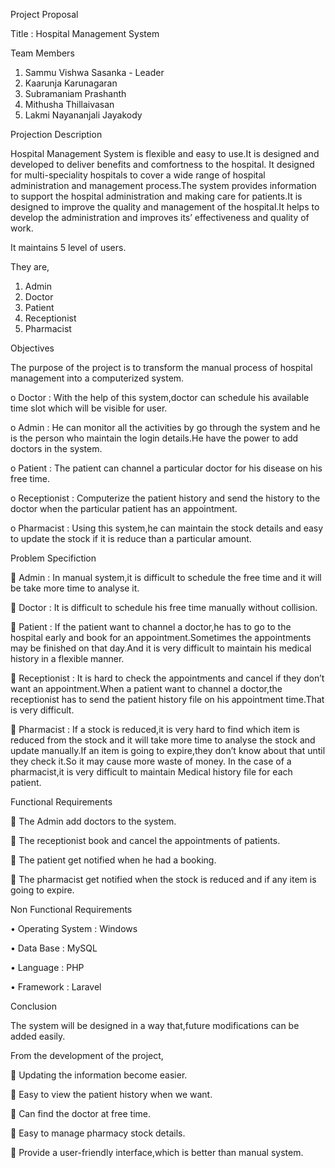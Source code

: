 Project Proposal

Title : Hospital Management System



Team Members

1)	Sammu Vishwa Sasanka - Leader
2)	Kaarunja Karunagaran
3)	Subramaniam Prashanth
4)	Mithusha Thillaivasan
5)	Lakmi Nayananjali Jayakody




Projection Description

Hospital Management System is flexible and easy to use.It is designed and developed to deliver benefits and comfortness to the hospital.
It designed for multi-speciality hospitals to cover a wide range of  hospital administration and management process.The system provides information to support the hospital administration and making care for patients.It is designed to improve the quality and management of the hospital.It helps to develop the administration and improves its’ effectiveness and quality of work.   



It maintains 5 level of users.

They are,
1.	Admin
2.	Doctor
3.	Patient
4.	Receptionist
5.	Pharmacist




Objectives

   The purpose of the project is to transform the manual process of hospital management     into a computerized system. 
   
o	Doctor : With the help of this system,doctor can schedule his available time slot which will be visible for user.

o	Admin : He can monitor all the activities by go through the system and he is the person who maintain the login details.He have the power to add doctors in the system.

o	Patient : The patient can channel a particular doctor for his disease on his free time.

o	Receptionist : Computerize the patient history and send the history to the doctor when the particular patient has an appointment.

o	Pharmacist : Using this system,he can maintain the stock details and easy to update the stock if it is reduce than a particular amount.




Problem Specifiction

	Admin : In manual system,it is difficult to schedule the free time and it will be take more time to analyse it.

	Doctor : It is difficult to schedule his free time manually without collision.

	Patient : If the patient want to channel a doctor,he has to go to the hospital early and book for an appointment.Sometimes the appointments may be finished on that day.And it is very difficult to maintain his medical history in a flexible manner.

	Receptionist : It is hard to check the appointments and cancel if  they don’t want an appointment.When a patient want to channel a doctor,the receptionist has to send the patient history file on his appointment time.That is very difficult.

	Pharmacist : If a stock is reduced,it is very hard to find which item is reduced from the stock and it will take more time to analyse the stock and update manually.If an item is going to expire,they don’t know about that until they check it.So it may cause more waste of money. In the case of a pharmacist,it is very difficult to maintain Medical history file for each patient.




Functional Requirements

	The Admin add  doctors to the system.

	The receptionist book and cancel the appointments of patients.

	The patient get notified when he had a booking.

	The pharmacist get notified when the stock is reduced and if any item is going to expire.




Non Functional Requirements

•	Operating System : Windows

•	Data Base : MySQL

•	Language : PHP

•	Framework : Laravel




Conclusion

 The system will be designed in a way that,future modifications can be added easily.
 
From the development of the project,

	Updating the information become easier.

	Easy to view the patient history when we want.

	Can find the doctor at free time.

	Easy to manage pharmacy stock details.

	Provide a user-friendly interface,which is better than manual system.






